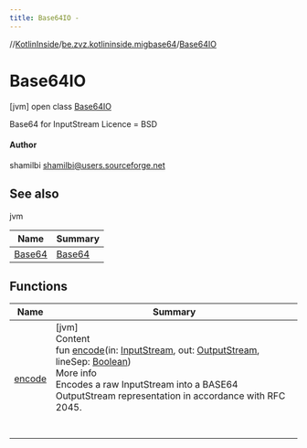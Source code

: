 ```yaml
---
title: Base64IO -
---
```

//[KotlinInside](../../index.md)/[be.zvz.kotlininside.migbase64](../index.md)/[Base64IO](index.md)



# Base64IO  
 [jvm] open class [Base64IO](index.md)

Base64 for InputStream Licence = BSD



#### Author  


shamilbi shamilbi@users.sourceforge.net

   


## See also  
  
jvm  
  
|  Name|  Summary| 
|---|---|
| <a name="be.zvz.kotlininside.migbase64/Base64IO///PointingToDeclaration/"></a>[Base64](../-base64/index.md)| <a name="be.zvz.kotlininside.migbase64/Base64IO///PointingToDeclaration/"></a>[Base64](../-base64/index.md)
  


## Functions  
  
|  Name|  Summary| 
|---|---|
| <a name="be.zvz.kotlininside.migbase64/Base64IO/encode/#java.io.InputStream#java.io.OutputStream#boolean/PointingToDeclaration/"></a>[encode](encode.md)| <a name="be.zvz.kotlininside.migbase64/Base64IO/encode/#java.io.InputStream#java.io.OutputStream#boolean/PointingToDeclaration/"></a>[jvm]  <br>Content  <br>fun [encode](encode.md)(in: [InputStream](https://docs.oracle.com/javase/7/docs/api/java/io/InputStream.html), out: [OutputStream](https://docs.oracle.com/javase/7/docs/api/java/io/OutputStream.html), lineSep: [Boolean](https://kotlinlang.org/api/latest/jvm/stdlib/kotlin/-boolean/index.html))  <br>More info  <br>Encodes a raw InputStream into a BASE64 OutputStream representation in accordance with RFC 2045.  <br><br><br>

